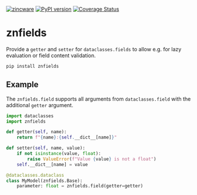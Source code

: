 [![zincware](https://img.shields.io/badge/Powered%20by-zincware-darkcyan)](https://github.com/zincware)
[![PyPI version](https://badge.fury.io/py/znfields.svg)](https://badge.fury.io/py/znfields)
[![Coverage Status](https://coveralls.io/repos/github/zincware/znfields/badge.svg?branch=main)](https://coveralls.io/github/zincware/znfields?branch=main)

# znfields

Provide a `getter` and `setter` for `dataclasses.fields` to allow e.g. for lazy
evaluation or field content validation.

```bash
pip install znfields
```

## Example

The `znfields.field` supports all arguments from `dataclasses.field` with the
additional `getter` argument.

```python
import dataclasses
import znfields

def getter(self, name):
    return f"{name}:{self.__dict__[name]}"

def setter(self, name, value):
    if not isinstance(value, float):
        raise ValueError(f"Value {value} is not a float")
    self.__dict__[name] = value

@dataclasses.dataclass
class MyModel(znfields.Base):
    parameter: float = znfields.field(getter=getter)
```
